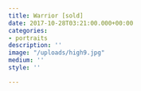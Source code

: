 ```yaml
---
title: Warrior [sold]
date: 2017-10-28T03:21:00.000+00:00
categories:
- portraits
description: ''
image: "/uploads/high9.jpg"
medium: ''
style: ''

---
```

